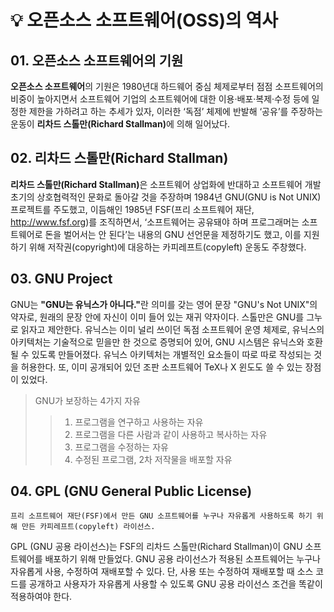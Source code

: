 # 💡 오픈소스 소프트웨어(OSS)의 역사
## 01. 오픈소스 소프트웨어의 기원
<b>오픈소스 소프트웨어</b>의 기원은 1980년대 하드웨어 중심 체제로부터 점점 소프트웨어의 비중이 높아지면서 소프트웨어 기업의 소프트웨어에 대한 이용·배포·복제·수정 등에 일정한 제한을 가하려고 하는 추세가 있자, 이러한 ‘독점’ 체제에 반발해 ‘공유’를 주장하는 운동이 <b>리차드 스톨만(Richard Stallman)</b>에 의해 일어났다.

## 02. 리차드 스톨만(Richard Stallman)
<b>리차드 스톨만(Richard Stallman)</b>은 소프트웨어 상업화에 반대하고 소프트웨어 개발 초기의 상호협력적인 문화로 돌아갈 것을 주장하며 1984년 GNU(GNU is Not UNIX) 프로젝트를 주도했고, 이듬해인 1985년 FSF(프리 소프트웨어 재단, http://www.fsf.org)를 조직하면서, ‘소프트웨어는 공유돼야 하며 프로그래머는 소프트웨어로 돈을 벌어서는 안 된다’는 내용의 GNU 선언문을 제정하기도 했고, 이를 지원하기 위해 저작권(copyright)에 대응하는 카피레프트(copyleft) 운동도 주창했다.

## 03. GNU Project
GNU는 <b>"GNU는 유닉스가 아니다."</b>란 의미를 갖는 영어 문장 "GNU's Not UNIX"의 약자로, 원래의 문장 안에 자신이 이미 들어 있는 재귀 약자이다. 스톨만은 GNU를 그누로 읽자고 제안한다. 유닉스는 이미 널리 쓰이던 독점 소프트웨어 운영 체제로, 유닉스의 아키텍처는 기술적으로 믿을만 한 것으로 증명되어 있어, GNU 시스템은 유닉스와 호환될 수 있도록 만들어졌다. 유닉스 아키텍처는 개별적인 요소들이 따로 따로 작성되는 것을 허용한다. 또, 이미 공개되어 있던 조판 소프트웨어 TeX나 X 윈도도 쓸 수 있는 장점이 있었다.
> GNU가 보장하는 4가지 자유
>> 1. 프로그램을 연구하고 사용하는 자유
>> 2. 프로그램을 다른 사람과 같이 사용하고 복사하는 자유
>> 3. 프로그램을 수정하는 자유  
>> 4. 수정된 프로그램, 2차 저작물을 배포할 자유

## 04. GPL (GNU General Public License)
    프리 소프트웨어 재단(FSF)에서 만든 GNU 소프트웨어를 누구나 자유롭게 사용하도록 하기 위해 만든 카피레프트(copyleft) 라이선스.
GPL (GNU 공용 라이선스)는 FSF의 리차드 스톨만(Richard Stallman)이 GNU 소프트웨어를 배포하기 위해 만들었다. GNU 공용 라이선스가 적용된 소프트웨어는 누구나 자유롭게 사용, 수정하여 재배포할 수 있다. 단, 사용 또는 수정하여 재배포할 때 소스 코드를 공개하고 사용자가 자유롭게 사용할 수 있도록 GNU 공용 라이선스 조건을 똑같이 적용하여야 한다.
